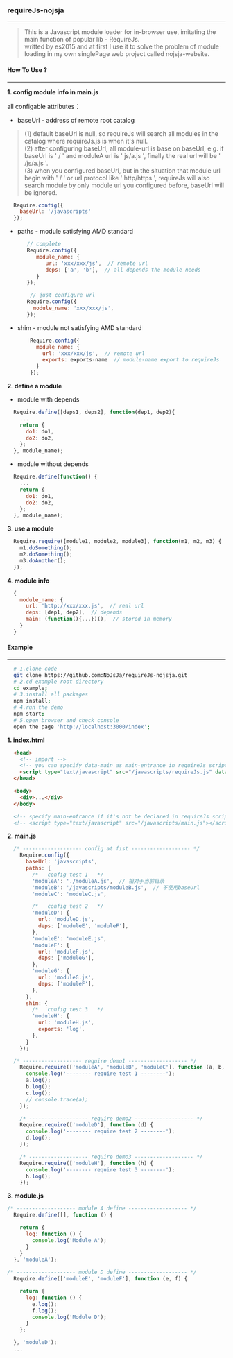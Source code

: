 ### requireJs-nojsja
____________________

>This is a Javascript module loader for in-browser use, imitating the main function  of popular lib - RequireJs.   
>writted by es2015 and at first I use it to solve the problem of module loading in my own singlePage web project called nojsja-website.

#### How To Use ?
______________

__1. config module info in main.js__  

  all configable attributes：  
  * baseUrl - address of remote root catalog  

  > (1) default baseUrl is null, so requireJs will search all modules in the catalog where requireJs.js is when it's null.  
  > (2) after configuring baseUrl, all module-url is base on baseUrl, e.g. if baseUrl is ' / ' and moduleA url is ' js/a.js ', finally the real url will be ' /js/a.js '.  
  > (3) when you configured baseUrl, but in the situation that module url begin with ' / ' or url protocol like ' http/https ', requireJs will also search module by only module url you configured before, baseUrl will be ignored.

  ```js
    Require.config({
      baseUrl: '/javascripts'
    });
  ```

  * paths - module satisfying AMD standard  

    ```js
       // complete
       Require.config({
          module_name: {
             url: 'xxx/xxx/js',  // remote url
             deps: ['a', 'b'],  // all depends the module needs
          }
       });

        // just configure url
       Require.config({
         module_name: 'xxx/xxx/js',
       });
    ```

  * shim - module not satisfying AMD standard

    ```js
        Require.config({
          module_name: {
            url: 'xxx/xxx/js',  // remote url
            exports: exports-name  // module-name export to requireJs
          }
        });
    ```

__2. define a module__  

  * module with depends  
  ```js
    Require.define([deps1, deps2], function(dep1, dep2){
      ...
      return {
        do1: do1,
        do2: do2,
      };
    }, module_name);
  ```

  * module without depends  
  ```js
    Require.define(function() {
      ...
      return {
        do1: do1,
        do2: do2,
      };
    }, module_name);
  ```

__3. use a module__   

  ```js
    Require.require([module1, module2, module3], function(m1, m2, m3) {
      m1.doSomething();
      m2.doSomething();
      m3.doAnother();
    });
  ```

__4. module info__  

  ```js
    {
      module_name: {
        url: 'http://xxx/xxx.js',  // real url
        deps: [dep1, dep2],  // depends
        main: (function(){...})(),  // stored in memory
      }
    }
  ```

#### Example
______________

```bash
  # 1.clone code
  git clone https://github.com:NoJsJa/requireJs-nojsja.git
  # 2.cd example root directory
  cd example;
  # 3.install all packages
  npm install;
  # 4.run the demo
  npm start;
  # 5.open browser and check console
  open the page 'http://localhost:3000/index';
```

__1. index.html__  

```html
  <head>
    <!-- import -->
    <!-- you can specify data-main as main-entrance in requireJs script -->
    <script type="text/javascript" src="/javascripts/requireJs.js" data-main="/javascripts/main.js"></script>
  </head>

  <body>
    <div>...</div>
  </body>

  <!-- specify main-entrance if it's not be declared in requireJs script -->
  <!-- <script type="text/javascript" src="/javascripts/main.js"></script> -->
```

__2. main.js__  

```js
  /* ------------------- config at fist ------------------- */
    Require.config({
      baseUrl: 'javascripts',
      paths: {
        /*   config test 1   */
        'moduleA': './moduleA.js',  // 相对于当前目录
        'moduleB': '/javascripts/moduleB.js',  // 不使用baseUrl
        'moduleC': 'moduleC.js',

        /*   config test 2   */
        'moduleD': {
          url: 'moduleD.js',
          deps: ['moduleE', 'moduleF'],
        },
        'moduleE': 'moduleE.js',
        'moduleF': {
          url: 'moduleF.js',
          deps: ['moduleG'],
        },
        'moduleG': {
          url: 'moduleG.js',
          deps: ['moduleF'],
        },
      },
      shim: {
        /*   config test 3   */
        'moduleH': {
          url: 'moduleH.js',
          exports: 'log',
        },
      }
    });

  /* ------------------- require demo1 ------------------- */
    Require.require(['moduleA', 'moduleB', 'moduleC'], function (a, b, c) {
      console.log('-------- require test 1 --------');
      a.log();
      b.log();
      c.log();
      // console.trace(a);
    });

    /* ------------------- require demo2 ------------------- */
    Require.require(['moduleD'], function (d) {
      console.log('-------- require test 2 --------');
      d.log();
    });

    /* ------------------- require demo3 ------------------- */
    Require.require(['moduleH'], function (h) {
      console.log('-------- require test 3 --------');
      h.log();
    });

```

__3. module.js__  

```js
/* ------------------- module A define ------------------- */
  Require.define([], function () {

    return {
      log: function () {
        console.log('Module A');
      }
    }
  }, 'moduleA');

/* ------------------- module D define ------------------- */
  Require.define(['moduleE', 'moduleF'], function (e, f) {

    return {
      log: function () {
        e.log();
        f.log();
        console.log('Module D');
      }
    };

  }, 'moduleD');
  ...
```

